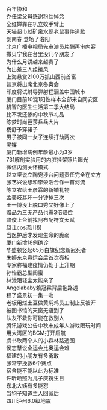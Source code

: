 百年协和  
乔任梁父母感谢粉丝悼念  
全红婵靠在巩立姣手臂上  
天猫超市就矿泉水现老鼠事件道歉  
剑南春 登场了洛阳  
北京广播电视局先审演员片酬再审内容  
撒贝宁我在台里没几个朋友了  
为什么月饼越来越贵了  
为出差三人组接风  
上海悬赏2100万抓山西前首富  
普京将出席北京冬奥会  
印度将试射导弹射程涵盖中国城市  
厦门目前10混1阳性样本全部来自同安区  
机智的医生生活第二季大结局  
比不发还惨的中秋节礼品  
陈梦时尚芭莎乒乓大片  
杨舒予穿裙子  
男子被同一女子连续打劫两次  
灵媒  
厦门新增病例年龄最小为3岁  
731解剖实验用的内脏挂架照片曝光  
微信内测关怀模式  
赵立坚说立陶宛涉台问题责任完全在立方  
张艺兴说想和李荣浩合作一首河流  
陈立农给王彦霖的新婚礼物  
孟美岐耳环一分钟掉三次  
王一博没上脱口秀又好像上了  
赠品为三无产品也需3倍赔偿  
龚俊上台前找阿布配符文天赋  
赵让cos流川枫  
当医护后才发现生命的脆弱  
厦门新增18例确诊  
华盛顿竖起65万白旗纪念新冠死者  
朱婷东京奥运会后首次亮相  
专家称福建疫情仍处于上升期  
孙怡霸总型闺蜜  
林池陌轻尘太能亲了  
Angelababy赖冠霖背后抱路透  
程了盛景初一集一吻  
老板用烂土豆做黄焖鸡员工制止反被开  
被图书馆的天窗无语到了  
队友不救你可能在救别人  
腾讯游戏公告中秋未成年人游戏限玩时间  
用大湾区的BGM打开启航  
虞书欣两个人的小森林路透图  
侯志慧说全运会比奥运会难  
福建的小朋友有多勇敢  
张常宁挽救6个赛点  
宿舍能不能以此为标准  
许昕晒照为儿子庆祝生日  
东北大姨有多能怼  
当狗子知道主人回家后  
四川泸州6.0级地震  

